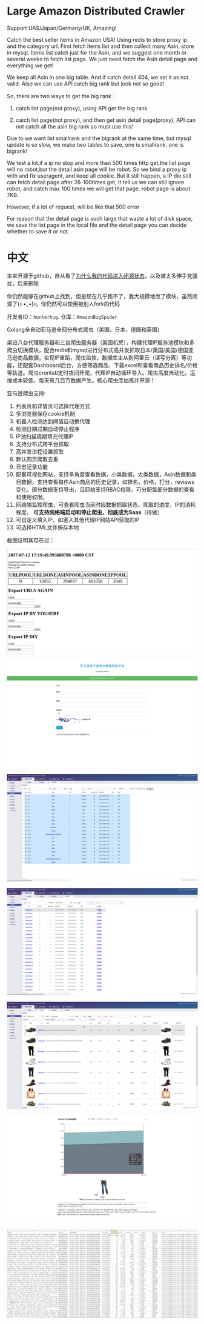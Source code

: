 # Large Amazon Distributed Crawler

Support UAS/Japan/Germany/UK, Amazing!

Catch the best seller items in Amazon USA! Using redis to store proxy ip and the category url. First fetch items list and then collect many Asin, store in mysql. Items list catch just for the Asin, and we suggest one month or several weeks to fetch list page. We just need fetch the Asin detail page and everything we get!

We keep all Asin in one big table. And if catch detail 404, we set it as not valid. Also we can use API catch big rank but look not so good!

So, there are two ways to get the big rank：

1. catch list page(not proxy), using API get the big rank

2. catch list page(not proxy), and then get asin detail page(proxy), API can not catch all the asin big rank so must use this!

Due to we want list smallrank and the bigrank at the same time, but mysql update is so slow, we make two tables to save, one is smallrank, one is bigrank!

We test a lot,if a ip no stop and more than 500 times http get,the list page will no robot,but the detail asin page will be robot. So we bind a proxy ip with and fix useragent, and keep all cookie. But it still happen, a IP die still can fetch detail page after 26-100times get, It tell us we can still ignore robot, and catch max 100 times we will get that page. robot page is about 7KB.

However, if a lot of request, will be like that 500 error

For reason that the detail page is such large that waste a lot of disk space, we save the list page in the local file and the detail page you can decide whether to save it or not.

# 中文

本来开源于github，自从看了[为什么我的代码进入闭源状态](http://www.yinwang.org/blog-cn/2017/04/18/close-source)，以及被太多伸手党骚扰，后来删除

你仍然能够在github上找到，但是现在几乎跑不了，我大规模地改了模块，虽然闭源了(ง •̀_•́)ง，你仍然可以使用被别人fork的代码

开发者ID：`hunterhug`.  仓库：`AmazonBigSpider`

Golang全自动亚马逊全网分布式爬虫（美国，日本，德国和英国）

架设八台代理服务器和三台爬虫服务器（美国机房），构建代理IP服务池模块和多爬虫切换模块，配合redis和mysql进行分布式高并发抓取日本/英国/美国/德国亚马逊商品数据，实现IP重蹈，爬虫监控，数据库主从到阿里云（读写分离）等功能，还配套Dashboard后台，方便筛选商品、下载excel和查看商品历史排名/价格等轨迹。爬虫crontab定时夜间开爬，代理IP自动循环导入。爬虫高度自动化，运维成本较低，每天有几百万数据产生。核心爬虫库抽离并开源！

亚马逊爬虫支持:

1. 列表页和详情页可选择代理方式
2. 多浏览器保存cookie机制
3. 机器人检测达到阈值自动换代理
4. 检测日期过期自动停止程序
5. IP池扫描周期填充代理IP
6. 支持分布式跨平台抓取
7. 高并发进程设置抓取
8. 默认网页爬取去重
9. 日志记录功能
10. 配套可视化网站，支持多角度查看数据，小类数据，大类数据，Asin数据和类目数据，支持查看每件Asin商品的历史记录，如排名，价格，打分，reviews变化。部分数据支持导出，且网站支持RBAC权限，可分配每部分数据的查看和使用权限。
11. 网络端监控爬虫，可查看爬虫当前时段数据抓取状态，爬取的进度，IP的消耗程度。   **可支持网络端启动和停止爬虫，彻底成为Saas**（待做）
12. 可自定义填入IP，如塞入其他代理IP网站API获取的IP
13. 可选择HTML文件保存本地

截图证明其存在过：

![](img/moniter.png)

![](img/login.png)

![](img/ca.png)

![](img/asin.png)

![](img/big.png)

![](img/trend.png)

![](img/excel.png)

